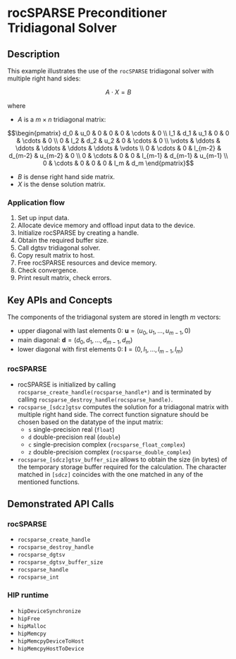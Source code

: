 # rocSPARSE Preconditioner Tridiagonal Solver

## Description
This example illustrates the use of the `rocSPARSE` tridiagonal solver with multiple right hand sides:

$$ A \cdot X = B $$

where
   
- $A$ is a $m \times n$ tridiagonal matrix:

$$\begin{pmatrix}
  d_0    & u_0    & 0       & 0      & 0       & \cdots  & 0       \\
  l_1    & d_1    & u_1     & 0      & 0       & \cdots  & 0       \\
  0      & l_2    & d_2     & u_2    & 0       & \cdots  & 0       \\
  \vdots & \ddots & \ddots  & \ddots & \ddots  & \ddots  & \vdots  \\
  0      & \cdots & 0      & l_{m-2} & d_{m-2} & u_{m-2} & 0       \\
  0      & \cdots & 0      & 0       & l_{m-1} & d_{m-1} & u_{m-1} \\
  0      & \cdots & 0      & 0       & 0       & l_m     & d_m
\end{pmatrix}$$

- $B$ is dense right hand side matrix.
- $X$ is the dense solution matrix.

### Application flow
1. Set up input data.
2. Allocate device memory and offload input data to the device.
3. Initialize rocSPARSE by creating a handle.
4. Obtain the required buffer size.
5. Call dgtsv tridiagonal solver.
6. Copy result matrix to host.
7. Free rocSPARSE resources and device memory.
8. Check convergence.
9. Print result matrix, check errors.

## Key APIs and Concepts
The components of the tridiagonal system are stored in length $m$ vectors:

- upper diagonal with last elements 0: $\mathbf{u} = (u_0, u_1, \dots, u_{m-1}, 0)$
- main diagonal: $\mathbf{d} = (d_0, d_1, \dots, d_{m-1}, d_m)$
- lower diagonal with first elements 0: $\mathbf{l} = (0, l_1, \dots, l_{m-1}, l_m)$

### rocSPARSE
- rocSPARSE is initialized by calling `rocsparse_create_handle(rocsparse_handle*)` and is terminated by calling `rocsparse_destroy_handle(rocsparse_handle)`.
- `rocsparse_[sdcz]gtsv` computes the solution for a tridiagonal matrix with multiple right hand side. The correct function signature should be chosen based on the datatype of the input matrix:
    - `s` single-precision real (`float`)
    - `d` double-precision real (`double`)
    - `c` single-precision complex (`rocsparse_float_complex`)
    - `z` double-precision complex (`rocsparse_double_complex`)
- `rocsparse_[sdcz]gtsv_buffer_size` allows to obtain the size (in bytes) of the temporary storage buffer required for the calculation. The character matched in `[sdcz]` coincides with the one matched in any of the mentioned functions.

## Demonstrated API Calls

### rocSPARSE
- `rocsparse_create_handle`
- `rocsparse_destroy_handle`
- `rocsparse_dgtsv`
- `rocsparse_dgtsv_buffer_size`
- `rocsparse_handle`
- `rocsparse_int`

### HIP runtime
- `hipDeviceSynchronize`
- `hipFree`
- `hipMalloc`
- `hipMemcpy`
- `hipMemcpyDeviceToHost`
- `hipMemcpyHostToDevice`
